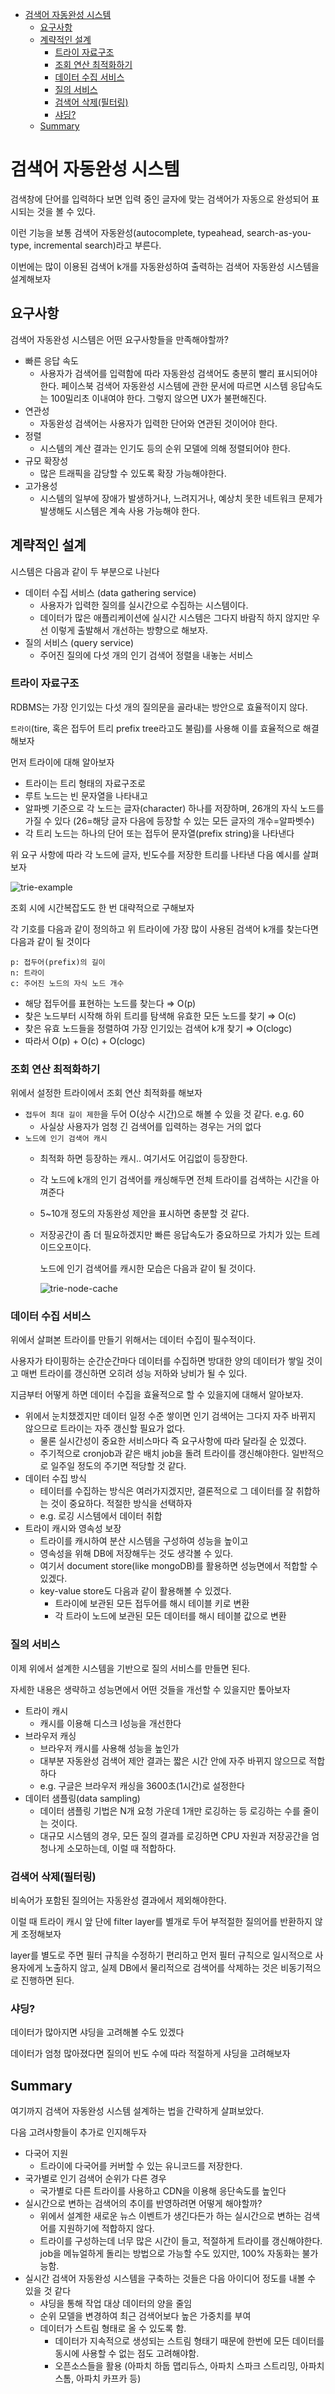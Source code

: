 - [검색어 자동완성 시스템](#검색어-자동완성-시스템)
  - [요구사항](#요구사항)
  - [계략적인 설계](#계략적인-설계)
    - [트라이 자료구조](#트라이-자료구조)
    - [조회 연산 최적화하기](#조회-연산-최적화하기)
    - [데이터 수집 서비스](#데이터-수집-서비스)
    - [질의 서비스](#질의-서비스)
    - [검색어 삭제(필터링)](#검색어-삭제필터링)
    - [샤딩?](#샤딩)
  - [Summary](#summary)

# 검색어 자동완성 시스템

검색창에 단어를 입력하다 보면 입력 중인 글자에 맞는 검색어가 자동으로 완성되어 표시되는 것을 볼 수 있다.

이런 기능을 보통 검색어 자동완성(autocomplete, typeahead, search-as-you-type, incremental search)라고 부른다.

이번에는 많이 이용된 검색어 k개를 자동완성하여 출력하는 검색어 자동완성 시스템을 설계해보자

## 요구사항

검색어 자동완성 시스템은 어떤 요구사항들을 만족해야할까?

- 빠른 응답 속도
  - 사용자가 검색어를 입력함에 따라 자동완성 검색어도 충분히 빨리 표시되어야한다. 페이스북 검색어 자동완성 시스템에 관한 문서에 따르면 시스템 응답속도는 100밀리초 이내여야 한다. 그렇지 않으면 UX가 불편해진다.
- 연관성
  - 자동완성 검색어는 사용자가 입력한 단어와 연관된 것이어야 한다.
- 정렬
  - 시스템의 계산 결과는 인기도 등의 순위 모델에 의해 정렬되어야 한다.
- 규모 확장성
  - 많은 트래픽을 감당할 수 있도록 확장 가능해야한다.
- 고가용성
  - 시스템의 일부에 장애가 발생하거나, 느려지거나, 예상치 못한 네트워크 문제가 발생해도 시스템은 계속 사용 가능해야 한다.

## 계략적인 설계

시스템은 다음과 같이 두 부분으로 나뉜다

- 데이터 수집 서비스 (data gathering service)
  - 사용자가 입력한 질의를 실시간으로 수집하는 시스템이다.
  - 데이터가 많은 애플리케이션에 실시간 시스템은 그다지 바람직 하지 않지만 우선 이렇게 출발해서 개선하는 방향으로 해보자.
- 질의 서비스 (query service)
  - 주어진 질의에 다섯 개의 인기 검색어 정렬을 내놓는 서비스

### 트라이 자료구조

RDBMS는 가장 인기있는 다섯 개의 질의문을 골라내는 방안으로 효율적이지 않다.

`트라이`(tire, 혹은 접두어 트리 prefix tree라고도 불림)를 사용해 이를 효율적으로 해결해보자

먼저 트라이에 대해 알아보자

- 트라이는 트리 형태의 자료구조로
- 루트 노드는 빈 문자열을 나타내고
- 알파벳 기준으로 각 노드는 글자(character) 하나를 저장하며, 26개의 자식 노드를 가질 수 있다
(26=해당 글자 다음에 등장할 수 있는 모든 글자의 개수=알파벳수)
- 각 트리 노드는 하나의 단어 또는 접두어 문자열(prefix string)을 나타낸다

위 요구 사항에 따라 각 노드에 글자, 빈도수를 저장한 트리를 나타낸 다음 예시를 살펴보자

![trie-example](https://user-images.githubusercontent.com/72328687/203558784-138a3577-6c60-4b7b-be72-a01f7e3c3a19.png)

조회 시에 시간복잡도도 한 번 대략적으로 구해보자

각 기호를 다음과 같이 정의하고 위 트라이에 가장 많이 사용된 검색어 k개를 찾는다면 다음과 같이 될 것이다

```
p: 접두어(prefix)의 길이
n: 트라이
c: 주어진 노드의 자식 노드 개수
```

- 해당 접두어를 표현하는 노드를 찾는다 ⇒ O(p)
- 찾은 노드부터 시작해 하위 트리를 탐색해 유효한 모든 노드를 찾기 ⇒ O(c)
- 찾은 유효 노드들을 정렬하여 가장 인기있는 검색어 k개 찾기 ⇒ O(clogc)
- 따라서 O(p) + O(c) + O(clogc)

### 조회 연산 최적화하기

위에서 설정한 트라이에서 조회 연산 최적화를 해보자

- `접두어 최대 길이 제한`을 두어 O(상수 시간)으로 해볼 수 있을 것 같다. e.g. 60
  - 사실상 사용자가 엄청 긴 검색어를 입력하는 경우는 거의 없다
- `노드에 인기 검색어 캐시`
  - 최적화 하면 등장하는 캐시.. 여기서도 어김없이 등장한다.
  - 각 노드에 k개의 인기 검색어를 캐싱해두면 전체 트라이를 검색하는 시간을 아껴준다
  - 5~10개 정도의 자동완성 제안을 표시하면 충분할 것 같다.
  - 저장공간이 좀 더 필요하겠지만 빠른 응답속도가 중요하므로 가치가 있는 트레이드오프이다.

    노드에 인기 검색어를 캐시한 모습은 다음과 같이 될 것이다.

    ![trie-node-cache](https://user-images.githubusercontent.com/72328687/203558777-292de642-da5c-43db-89fb-58a7befb9d40.png)

### 데이터 수집 서비스

위에서 살펴본 트라이를 만들기 위해서는 데이터 수집이 필수적이다.

사용자가 타이핑하는 순간순간마다 데이터를 수집하면 방대한 양의 데이터가 쌓일 것이고 매번 트라이를 갱신하면 오히려 성능 저하와 낭비가 될 수 있다.

지금부터 어떻게 하면 데이터 수집을 효율적으로 할 수 있을지에 대해서 알아보자.

- 위에서 눈치챘겠지만 데이터 일정 수준 쌓이면 인기 검색어는 그다지 자주 바뀌지 않으므로 트라이는 자주 갱신할 필요가 없다.
  - 물론 실시간성이 중요한 서비스마다 즉 요구사항에 따라 달라질 순 있겠다.
  - 주기적으로 cronjob과 같은 배치 job을 돌려 트라이를 갱신해야한다.
    일반적으로 일주일 정도의 주기면 적당할 것 같다.
- 데이터 수집 방식
  - 테이터를 수집하는 방식은 여러가지겠지만, 결론적으로 그 데이터를 잘 취합하는 것이 중요하다. 적절한 방식을 선택하자
  - e.g. 로깅 시스템에서 데이터 취합
- 트라이 캐시와 영속성 보장
  - 트라이를 캐시하여 분산 시스템을 구성하여 성능을 높이고
  - 영속성을 위해 DB에 저장해두는 것도 생각볼 수 있다.
  - 여기서 document store(like mongoDB)를 활용하면 성능면에서 적합할 수 있겠다.
  - key-value store도 다음과 같이 활용해볼 수 있겠다.
    - 트라이에 보관된 모든 접두어를 해시 테이블 키로 변환
    - 각 트라이 노드에 보관된 모든 데이터를 해시 테이블 값으로 변환

### 질의 서비스

이제 위에서 설계한 시스템을 기반으로 질의 서비스를 만들면 된다.

자세한 내용은 생략하고 성능면에서 어떤 것들을 개선할 수 있을지만 톺아보자

- 트라이 캐시
  - 캐시를 이용해 디스크 I성능을 개선한다
- 브라우저 캐싱
  - 브라우저 캐시를 사용해 성능을 높인가
  - 대부분 자동완성 검색어 제안 결과는 짧은 시간 안에 자주 바뀌지 않으므로 적합하다
  - e.g. 구글은 브라우저 캐싱을 3600초(1시간)로 설정한다
- 데이터 샘플링(data sampling)
  - 데이터 샘플링 기법은 N개 요청 가운데 1개만 로깅하는 등 로깅하는 수를 줄이는 것이다.
  - 대규모 시스템의 경우, 모든 질의 결과를 로깅하면 CPU 자원과 저장공간을 엄청나게 소모하는데, 이럴 때 적합하다.

### 검색어 삭제(필터링)

비속어가 포함된 질의어는 자동완성 결과에서 제외해야한다.

이럴 때 트라이 캐시 앞 단에 filter layer를 별개로 두어 부적절한 질의어를 반환하지 않게 조정해보자

layer를 별도로 주면 필터 규칙을 수정하기 편리하고 먼저 필터 규칙으로 일시적으로 사용자에게 노출하지 않고, 실제 DB에서 물리적으로 검색어를 삭제하는 것은 비동기적으로 진행하면 된다.

### 샤딩?

데이터가 많아지면 샤딩을 고려해볼 수도 있겠다

데이터가 엄청 많아졌다면 질의어 빈도 수에 따라 적절하게 샤딩을 고려해보자

## Summary

여기까지 검색어 자동완성 시스템 설계하는 법을 간략하게 살펴보았다.

다음 고려사항들이 추가로 인지해두자

- 다국어 지원
  - 트라이에 다국어를 커버할 수 있는 유니코드를 저장한다.
- 국가별로 인기 검색어 순위가 다른 경우
  - 국가별로 다른 트라이를 사용하고 CDN을 이용해 응단속도를 높인다
- 실시간으로 변하는 검색어의 추이를 반영하려면 어떻게 해야할까?
  - 위에서 설계한 새로운 뉴스 이벤트가 생긴다든가 하는 실시간으로 변하는 검색어를 지원하기에 적합하지 않다.
  - 트라이를 구성하는데 너무 많은 시간이 들고, 적절하게 트라이를 갱신해야한다. job을 메뉴얼하게 돌리는 방법으로 가능할 수도 있지만, 100% 자동화는 불가능함.
- 실시간 검색어 자동완성 시스템을 구축하는 것들은 다음 아이디어 정도를 내볼 수 있을 것 같다
  - 샤딩을 통해 작업 대상 데이터의 양을 줄임
  - 순위 모델을 변경하여 최근 검색어보다 높은 가중치를 부여
  - 데이터가 스트림 형태로 올 수 있도록 함.
    - 데이터가 지속적으로 생성되는 스트림 형태기 때문에 한번에 모든 데이터를 동시에 사용할 수 없는 점도 고려해야함.
    - 오픈소스들을 활용 (아파치 하둡 맵리듀스, 아파치 스파크 스트리밍, 아파치 스톰, 아파치 카프카 등)
